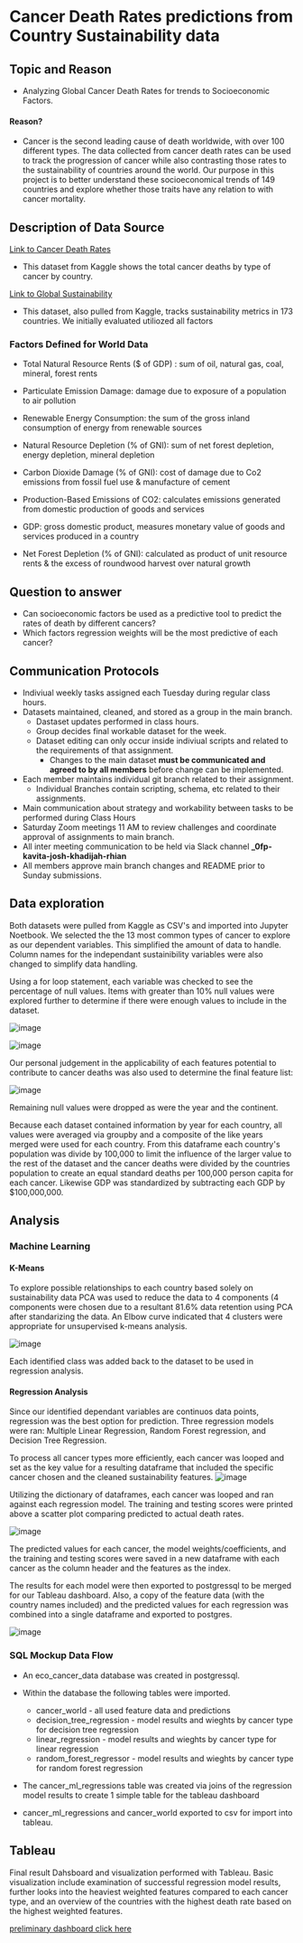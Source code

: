 # Cancer Death Rates predictions from Country Sustainability data

## Topic and Reason
- Analyzing Global Cancer Death Rates for trends to Socioeconomic Factors.
#### Reason?
- Cancer is the second leading cause of death worldwide, with over 100 different types. The data collected from cancer death rates can be used to track the progression of cancer while also contrasting those rates to the sustainability of countries around the world. Our purpose in this project is to better understand these socioeconomical trends of 149 countries and explore whether those traits have any relation to with cancer mortality. 

## Description of Data Source
[Link to Cancer Death Rates](https://www.kaggle.com/datasets/bahadirumutiscimen/cancer-death-rates-in-the-world-19902019)

- This dataset from Kaggle shows the total cancer deaths by type of cancer by country. 

[Link to Global Sustainability](https://www.kaggle.com/datasets/truecue/worldsustainabilitydataset?select=WorldSustainabilityDataset.csv)

- This dataset, also pulled from Kaggle, tracks sustainability metrics in 173 countries. We initially evaluated utiliozed all factors 
### Factors Defined for World Data

- Total Natural Resource Rents ($ of GDP) : sum of oil, natural gas, coal, mineral, forest rents

- Particulate Emission Damage: damage due to exposure of a population to air pollution

- Renewable Energy Consumption: the sum of the gross inland consumption of energy from renewable sources

- Natural Resource Depletion (% of GNI): sum of net forest depletion, energy depletion, mineral depletion

- Carbon Dioxide Damage (% of GNI): cost of damage due to Co2 emissions from fossil fuel use & manufacture of cement

- Production-Based Emissions of CO2: calculates emissions generated from domestic production of goods and services

- GDP: gross domestic product, measures monetary value of goods and services produced in a country

- Net Forest Depletion (% of GNI): calculated as product of unit resource rents & the excess of roundwood harvest over natural growth


## Question to answer
- Can socioeconomic factors be used as a predictive tool to predict the rates of death by different cancers?
- Which factors regression weights will be the most predictive of each cancer?

## Communication Protocols
-   Indiviual weekly tasks assigned each Tuesday during regular class hours.
-   Datasets maintained, cleaned, and stored as a group in the main branch.
     -    Dastaset updates performed in class hours.
     -    Group decides final workable dataset for the week.
     -    Dataset editing can only occur inside indiviual scripts and related to the requirements of that assignment.
          -    Changes to the main dataset **must be communicated and agreed to by all members** before change can be implemented.  
-   Each member maintains individual git branch related to their assignment.
     -   Individual Branches contain scripting, schema, etc related to their assignments.
-   Main communication about strategy and workability between tasks to be performed during Class Hours
-   Saturday Zoom meetings 11 AM to review challenges and coordinate approval of assignments to main branch.
-   All inter meeting communication to be held via Slack channel  **_0fp-kavita-josh-khadijah-rhian**
-   All members approve main branch changes and README prior to Sunday submissions.

## Data exploration

Both datasets were pulled from Kaggle as CSV's and imported into Jupyter Noetbook.  We selected the the 13 most common types of cancer to explore as our dependent variables. This simplified the amount of data to handle. Column names for the independant sustainibility variables were also changed to simplify data handling. 

Using a for loop statement, each variable was checked to see the percentage of null values. Items with greater than 10% null values were explored further to determine if there were enough values to include in the dataset.

![image](https://user-images.githubusercontent.com/91850824/169675699-713be0c8-fb34-4e36-b431-e16db9daabd0.png)

![image](https://user-images.githubusercontent.com/91850824/169675750-c2834f20-a0e8-4988-b8b9-0875d82478b4.png)

Our personal judgement in the applicability of each features potential to contribute to cancer deaths was also used to determine the final feature list:

![image](https://user-images.githubusercontent.com/91850824/169675790-347f369f-46ae-4aad-8be7-b54484e9d179.png)

Remaining null values were dropped as were the year and the continent.

Because each dataset contained information by year for each country, all values were averaged via groupby and a composite of the like years merged were used for each country.  From this dataframe each country's population was divide by 100,000 to limit the influence of the larger value to the rest of the dataset and the cancer deaths were divided by the countries population to create an equal standard deaths per 100,000 person capita for each cancer. Likewise GDP was standardized by subtracting each GDP by $100,000,000. 

## Analysis 

### Machine Learning

#### K-Means

To explore possible relationships to each country based solely on sustainability data PCA was used to reduce the data to 4 components (4 components were chosen due to a resultant 81.6% data retention using PCA after standarizing the data.  An Elbow curve indicated that 4 clusters were appropriate for unsupervised k-means analysis. 

![image](https://user-images.githubusercontent.com/91850824/169676071-89db1aa1-d552-44e0-97cb-404147348305.png)

Each identified class was added back to the dataset to be used in regression analysis.

#### Regression Analysis

Since our identified dependant variables are continuos data points, regression was the best option for prediction.  Three regression models were ran: Multiple Linear Regression, Random Forest regression, and Decision Tree Regression.

To process all cancer types more efficiently, each cancer was looped and set as the key value for a resulting dataframe that included the specific cancer chosen and the cleaned sustainability features.
![image](https://user-images.githubusercontent.com/91850824/169676225-287190a2-79cb-4232-8233-11e4775a3533.png)

Utilizing the dictionary of dataframes, each cancer was looped and ran against each regression model.  The training and testing scores were printed above a scatter plot comparing predicted to actual death rates.

![image](https://user-images.githubusercontent.com/91850824/169676300-de1db9da-6d12-45e0-942e-1fe724cc8b01.png)

The predicted values for each cancer, the model weights/coefficients, and the training and testing scores were saved in a new dataframe with each cancer as the column header and the features as the index.  

The results for each model were then exported to postgressql to be merged for our Tableau dashboard.  Also, a copy of the feature data (with the country names included) and the predicted values for each regression was combined into a single dataframe and exported to postgres.

![image](https://user-images.githubusercontent.com/91850824/169676403-3274c573-ee47-40c5-8256-5c8d51e80826.png)

### SQL Mockup Data Flow

- An eco_cancer_data database was created in postgressql.
- Within the database the following tables were imported.
     - cancer_world - all used feature data and predictions
     - decision_tree_regression - model results and wieghts by cancer type for decision tree regression
     - linear_regression - model results and wieghts by cancer type for linear regression
     - random_forest_regressor - model results and wieghts by cancer type for random forest regression

- The cancer_ml_regressions table was created via joins of the regression model results to create 1 simple table for the tableau dashboard
- cancer_ml_regressions  and cancer_world exported to csv for import into tableau.

## Tableau
Final result Dahsboard and visualization performed with Tableau. Basic visualization include examination of successful regression model results, further looks into the heaviest weighted features compared to each cancer type, and an overview of the countries with the highest death rate based on the highest weighted features.

[preliminary dashboard click here](https://public.tableau.com/app/profile/josh.shutey/viz/Cancer_eco_data/CancerDeathRatePredictionsBasedonSustainabilityDtaa)
